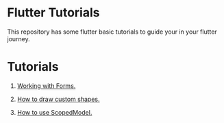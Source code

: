 # Flutter Tutorials
This repository has some flutter basic tutorials to guide your in your flutter journey.

# Tutorials

1. [Working with Forms.](https://medium.com/@soonsantos/working-with-forms-in-flutter-a176cca9449a)

2. [How to draw custom shapes.](https://medium.com/@soonsantos/how-to-draw-custom-shapes-in-flutter-aa197bda94bf)

3. [How to use ScopedModel.](https://medium.com/@soonsantos/how-to-use-scopedmodel-in-flutter-f4178a728f99)